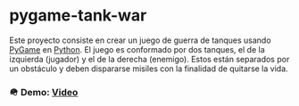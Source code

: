 # pygame-tank-war
Este proyecto consiste en crear un juego de guerra de tanques usando [PyGame](https://www.pygame.org/docs/) en [Python](https://www.python.org/). El juego es conformado por dos tanques, el de la izquierda (jugador) y el de la derecha (enemigo). Estos están separados por un obstáculo y deben dispararse misiles con la finalidad de quitarse la vida.


### 🪖 Demo: [Video](https://www.instagram.com/p/C4t5FvFrZza/)
